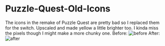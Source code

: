 # Puzzle-Quest-Old-Icons
The icons in the remake of Puzzle Quest are pretty bad so I replaced them for the switch. Upscaled and made yellow a little brighter too. I kinda miss the pixels though I might make a more chunky one.
Before:
![before](https://user-images.githubusercontent.com/90596580/229689251-8f814d8a-a0b4-4ed9-b8e1-e289ea6cabd9.PNG)
After:
![after](https://user-images.githubusercontent.com/90596580/229689257-c1bdd0f9-fd12-4758-b709-8da7fa3dae95.PNG)

